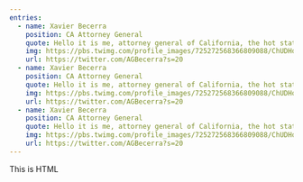 ```yaml
---
entries:
  - name: Xavier Becerra
    position: CA Attorney General
    quote: Hello it is me, attorney general of California, the hot state. I really like GPC and think it satisfies the data law so you should support it. Here I am also saying other things
    img: https://pbs.twimg.com/profile_images/725272568366809088/ChUDHq1N_400x400.jpg
    url: https://twitter.com/AGBecerra?s=20
  - name: Xavier Becerra
    position: CA Attorney General
    quote: Hello it is me, attorney general of California, the hot state. I really like GPC and think it satisfies the data law so you should support it. Here I am also saying other things
    img: https://pbs.twimg.com/profile_images/725272568366809088/ChUDHq1N_400x400.jpg
    url: https://twitter.com/AGBecerra?s=20
  - name: Xavier Becerra
    position: CA Attorney General
    quote: Hello it is me, attorney general of California, the hot state. I really like GPC and think it satisfies the data law so you should support it. Here I am also saying other things
    img: https://pbs.twimg.com/profile_images/725272568366809088/ChUDHq1N_400x400.jpg
    url: https://twitter.com/AGBecerra?s=20
---
```


This is HTML
